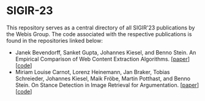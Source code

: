 # SIGIR-23
This repository serves as a central directory of all SIGIR'23 publications by the Webis Group. The code associated with the respective publications is found in the repositories linked below:

* Janek Bevendorff, Sanket Gupta, Johannes Kiesel, and Benno Stein. An Empirical Comparison of Web Content Extraction Algorithms. [[paper](https://webis.de/publications.html#bevendorff_2023b)] [[code](https://github.com/chatnoir-eu/web-content-extraction-benchmark)]
* Miriam Louise Carnot, Lorenz Heinemann, Jan Braker, Tobias Schreieder, Johannes Kiesel, Maik Fröbe, Martin Potthast, and Benno Stein. On Stance Detection in Image Retrieval for Argumentation. [[paper](https://webis.de/publications.html#carnot_2023)] [[code](https://github.com/sigir-2023-reproducability/Image-Retrieval-for-Argumentation-2022)]
